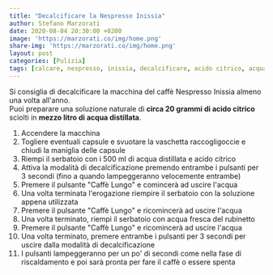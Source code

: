 ```yaml
---
title: "Decalcificare la Nespresso Inissia"
author: Stefano Marzorati
date: 2020-08-04 20:30:00 +0200
image: 'https://marzorati.co/img/home.png'
share-img: 'https://marzorati.co/img/home.png'
layout: post
categories: [Pulizia]
tags: [calcare, nespresso, inissia, decalcificare, acido citrico, acqua distillata, caffè]
---
```

Si consiglia di decalcificare la macchina del caffè Nespresso Inissia almeno una volta all'anno.   
Puoi preparare una soluzione naturale di **circa 20 grammi di acido citrico** sciolti in **mezzo litro di acqua distillata**.   

1) Accendere la macchina   
2) Togliere eventuali capsule e svuotare la vaschetta raccogligoccie e chiudi la maniglia delle capsule   
3) Riempi il serbatoio con i 500 ml di acqua distillata e acido citrico    
4) Attiva la modalità di decalcificazione premendo entrambe i pulsanti per 3 secondi (fino a quando lampeggeranno velocemente entrambe)   
5) Premere il pulsante "Caffè Lungo" e comincerà ad uscire l'acqua   
6) Una volta terminata l'erogazione riempire il serbatoio con la soluzione appena utilizzata   
7) Premere il pulsante "Caffè Lungo" e ricomincerà ad uscire l'acqua   
8) Una volta terminato, riempi il serbatoio con acqua fresca del rubinetto   
9) Premere il pulsante "Caffè Lungo" e ricomincerà ad uscire l'acqua   
10) Una volta terminato, premere entrambe i pulsanti per 3 secondi per uscire dalla modalità di decalcificazione   
11) I pulsanti lampeggeranno per un po' di secondi come nella fase di riscaldamento e poi sarà pronta per fare il caffè o essere spenta   